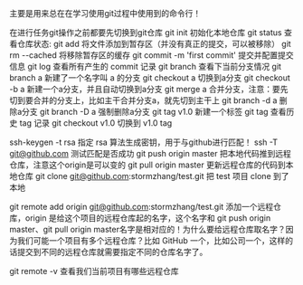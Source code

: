 主要是用来总在在学习使用git过程中使用到的命令行！

在进行任务git操作之前都要先切换到git仓库
git init 初始化本地仓库 
git status 查看仓库状态: 
git add <file> 将文件添加到暂存区（并没有真正的提交，可以被移除）
git rm --cached 将移除暂存区的缓存
git commit -m 'first commit' 提交并配置提交信息
git log 查看所有产生的 commit 记录
git branch 查看下当前分支情况
git branch a  新建了一个名字叫 a 的分支
git checkout a  切换到a分支
git checkout -b a  新建一个a分支，并且自动切换到a分支
git merge a 合并分支，注意：要先切到要合并的分支上，比如主干合并分支a，就先切到主干上
git branch -d a 删除a分支
git branch -D a 强制删除a分支
git tag v1.0 新建一个标签
git tag 查看历史 tag 记录
git checkout v1.0  切换到 v1.0 tag

ssh-keygen -t rsa 指定 rsa 算法生成密钥，用于与github进行匹配！
ssh -T git@github.com  测试匹配是否成功
git push origin master 把本地代码推到远程仓库，注意这个origin是可以变的
git pull origin master  更新远程仓库的代码到本地仓库
git clone git@github.com:stormzhang/test.git 把 test 项目 clone 到了本地

git remote add origin git@github.com:stormzhang/test.git 添加一个远程仓库，origin 是给这个项目的远程仓库起的名字，这个名字和
git push origin master、git pull origin master名字是相对应的！为什么要给远程仓库取名字？因为我们可能一个项目有多个远程仓库？比如 GitHub 一个，比如公司一个，这样的话提交到不同的远程仓库就需要指定不同的仓库名字了。

git remote -v 查看我们当前项目有哪些远程仓库
